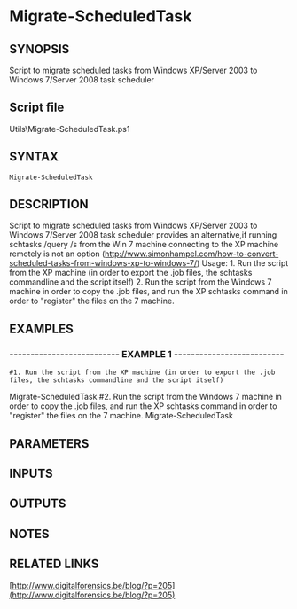 # Migrate-ScheduledTask

## SYNOPSIS
Script to migrate scheduled tasks from Windows XP/Server 2003 to Windows 7/Server 2008 task scheduler

## Script file
Utils\Migrate-ScheduledTask.ps1

## SYNTAX

```
Migrate-ScheduledTask
```

## DESCRIPTION
Script to migrate scheduled tasks from Windows XP/Server 2003 to Windows 7/Server 2008 task scheduler
provides an alternative,if running schtasks /query /s from the Win 7 machine connecting to the XP machine remotely 
is not an option (http://www.simonhampel.com/how-to-convert-scheduled-tasks-from-windows-xp-to-windows-7/)
Usage:
1.
Run the script from the XP machine (in order to export the .job files, the schtasks commandline and the script itself)
2.
Run the script from the Windows 7 machine in order to copy the .job files, and run the XP schtasks command in order to "register" the files on the 7 machine.

## EXAMPLES

### -------------------------- EXAMPLE 1 --------------------------
```
#1. Run the script from the XP machine (in order to export the .job files, the schtasks commandline and the script itself)
```

Migrate-ScheduledTask
#2.
Run the script from the Windows 7 machine in order to copy the .job files, and run the XP schtasks command in order to "register" the files on the 7 machine.
Migrate-ScheduledTask

## PARAMETERS

## INPUTS

## OUTPUTS

## NOTES

## RELATED LINKS

[http://www.digitalforensics.be/blog/?p=205](http://www.digitalforensics.be/blog/?p=205)

